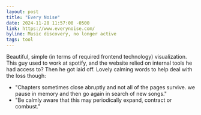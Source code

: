```yaml
---
layout: post
title: "Every Noise"
date: 2024-11-28 11:57:00 -0500
link: https://www.everynoise.com/
byline: Music discovery, no longer active
tags: tool
---
```

Beautiful, simple (in terms of required frontend technology) visualization. This guy used to work at spotify, and the website relied on internal tools he had access to? Then he got laid off. Lovely calming words to help deal with the loss though:
- "Chapters sometimes close abruptly and not all of the pages survive. we pause in memory and then go again in search of new songs."
- "Be calmly aware that this may periodically expand, contract or combust."